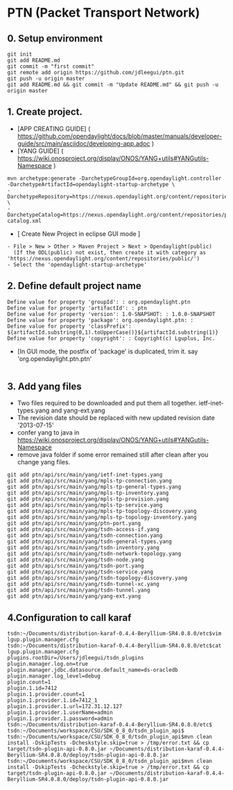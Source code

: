 # PTN (Packet Transport Network)

## 0. Setup environment
```
git init
git add README.md
git commit -m "first commit"
git remote add origin https://github.com/jdleegui/ptn.git
git push -u origin master
git add README.md && git commit -m "Update README.md" && git push -u origin master
```
## 1. Create project.
- [APP CREATING GUIDE] ( https://github.com/opendaylight/docs/blob/master/manuals/developer-guide/src/main/asciidoc/developing-app.adoc )
- [YANG GUIDE] ( https://wiki.onosproject.org/display/ONOS/YANG+utils#YANGutils-Namespace )
``` 
mvn archetype:generate -DarchetypeGroupId=org.opendaylight.controller -DarchetypeArtifactId=opendaylight-startup-archetype \
-DarchetypeRepository=https://nexus.opendaylight.org/content/repositories/public/ \
-DarchetypeCatalog=https://nexus.opendaylight.org/content/repositories/public/archetype-catalog.xml
```
- [ Create New Project in eclipse GUI mode ]
```
- File > New > Other > Maven Project > Next > Opendaylight(public)
  (If the ODL(public) not exist, then create it with category as 'https://nexus.opendaylight.org/content/repositories/public/')
- Select the 'opendaylight-startup-archetype'
```
## 2. Define default project name
```
Define value for property 'groupId': : org.opendaylight.ptn
Define value for property 'artifactId': : ptn
Define value for property 'version': 1.0-SNAPSHOT: : 1.0.0-SNAPSHOT
Define value for property 'package': org.opendaylight.ptn: :
Define value for property 'classPrefix': ${artifactId.substring(0,1).toUpperCase()}${artifactId.substring(1)}
Define value for property 'copyright': : Copyright(c) Lguplus, Inc.
```
- [In GUI mode, the postfix of 'package' is duplicated, trim it. say 'org.opendaylight.ptn.ptn'
```

```
## 3. Add yang files
- Two files required to be downloaded and put them all together. ietf-inet-types.yang and yang-ext.yang
- The revision date should be replaced with new updated revision date '2013-07-15'
- confer yang to java in https://wiki.onosproject.org/display/ONOS/YANG+utils#YANGutils-Namespace
- remove java folder if some error remained still after clean after you change yang files.
```
git add ptn/api/src/main/yang/ietf-inet-types.yang 
git add ptn/api/src/main/yang/mpls-tp-connection.yang 
git add ptn/api/src/main/yang/mpls-tp-general-types.yang
git add ptn/api/src/main/yang/mpls-tp-inventory.yang
git add ptn/api/src/main/yang/mpls-tp-provision.yang
git add ptn/api/src/main/yang/mpls-tp-service.yang
git add ptn/api/src/main/yang/mpls-tp-topology-discovery.yang
git add ptn/api/src/main/yang/mpls-tp-topology-inventory.yang
git add ptn/api/src/main/yang/ptn-port.yang
git add ptn/api/src/main/yang/tsdn-access-if.yang
git add ptn/api/src/main/yang/tsdn-connection.yang
git add ptn/api/src/main/yang/tsdn-general-types.yang
git add ptn/api/src/main/yang/tsdn-inventory.yang
git add ptn/api/src/main/yang/tsdn-network-topology.yang
git add ptn/api/src/main/yang/tsdn-node.yang
git add ptn/api/src/main/yang/tsdn-port.yang
git add ptn/api/src/main/yang/tsdn-service.yang
git add ptn/api/src/main/yang/tsdn-topology-discovery.yang
git add ptn/api/src/main/yang/tsdn-tunnel-xc.yang
git add ptn/api/src/main/yang/tsdn-tunnel.yang
git add ptn/api/src/main/yang/yang-ext.yang 
```
## 4.Configuration to call karaf
```
tsdn:~/Documents/distribution-karaf-0.4.4-Beryllium-SR4.0.8.0/etc$vim lgup.plugin.manager.cfg 
tsdn:~/Documents/distribution-karaf-0.4.4-Beryllium-SR4.0.8.0/etc$cat lgup.plugin.manager.cfg 
plugins.rootDir=/Users/jdleegui/tsdn_plugins
plugin.manager.log.on=true
plugin.manager.jdbc.datasource.default_name=ds-oracledb
plugin.manager.log_level=debug
plugin.count=1
plugin.1.id=7412
plugin.1.provider.count=1
plugin.1.provider.1.id=7412_1
plugin.1.provider.1.url=172.31.12.127
plugin.1.provider.1.userName=admin
plugin.1.provider.1.password=admin
tsdn:~/Documents/distribution-karaf-0.4.4-Beryllium-SR4.0.8.0/etc$
tsdn:~/Documents/workspace/CSU/SDK_0_8_0/tsdn_plugin_api$
tsdn:~/Documents/workspace/CSU/SDK_0_8_0/tsdn_plugin_api$mvn clean install -DskipTests -Dcheskstyle.skip=true > /tmp/error.txt && cp target/tsdn-plugin-api-0.8.0.jar ~/Documents/distribution-karaf-0.4.4-Beryllium-SR4.0.8.0/deploy/tsdn-plugin-api-0.8.0.jar 
tsdn:~/Documents/workspace/CSU/SDK_0_8_0/tsdn_plugin_api$mvn clean install -DskipTests -Dcheckstyle.skip=true > /tmp/error.txt && cp target/tsdn-plugin-api-0.8.0.jar ~/Documents/distribution-karaf-0.4.4-Beryllium-SR4.0.8.0/deploy/tsdn-plugin-api-0.8.0.jar 
```
